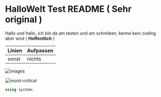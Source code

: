# HalloWelt Test README ( Sehr original )

Hallo und hallo, ich bin da am testen und am schreiben, kenne kein coding aber wird ( **Hoffentlich** )

| Linien | Aufpassen |
| ------ | --------- |
|  sonst  |  nichts |

![images](https://user-images.githubusercontent.com/110893594/183600693-e5a7489f-a743-4135-858d-4f6fca55209e.jpg)

![moist-critical](https://user-images.githubusercontent.com/110893594/183602538-84bafb67-c1ad-4131-a2e0-ba963ec6f5fe.gif)

```c#
using system;
